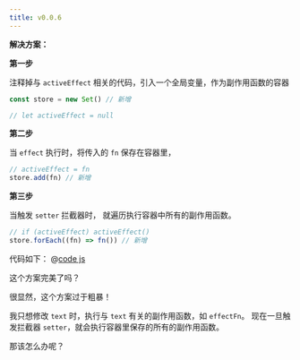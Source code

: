 ```yaml
---
title: v0.0.6
---
```


**解决方案：**

**第一步**

注释掉与 `activeEffect` 相关的代码，引入一个全局变量，作为副作用函数的容器

```js
const store = new Set() // 新增

// let activeEffect = null
```

**第二步**

当 `effect` 执行时，将传入的 `fn` 保存在容器里，

```js
// activeEffect = fn
store.add(fn) // 新增
```

**第三步**

当触发 `setter` 拦截器时， 就遍历执行容器中所有的副作用函数。

```js
// if (activeEffect) activeEffect()
store.forEach((fn) => fn()) // 新增
```

<Demo :content="['hello world!', 'hello vue3']"></Demo>
<Console :content="['测试多次执行 effect 方法！','测试多次执行 effect 方法！']"></Console>

代码如下：
@[code js](@src/vue3/v-0.0.2/v0.1.5/index.js)

这个方案完美了吗？

很显然，这个方案过于粗暴！

我只想修改 `text` 时，执行与 `text` 有关的副作用函数，如 `effectFn`。
现在一旦触发拦截器 `setter`，就会执行容器里保存的所有的副作用函数。

那该怎么办呢？
